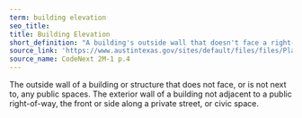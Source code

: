 ```yaml
---
term: building elevation
seo_title: 
title: Building Elevation
short_definition: "A building's outside wall that doesn't face a right-of-way, private street, or any public spaces."
source_link: 'https://www.austintexas.gov/sites/default/files/files/Planning/CodeNEXT/ALDC_PRD_23_LandDevelopmentCode_Combined_2017_0130_web.pdf'
source_name: CodeNext 2M-1 p.4
---
```



The outside wall of a building or structure that does not face, or is not next to, any public spaces. The exterior wall of a building not adjacent to a public right-of-way, the front or side along a private street, or civic space.